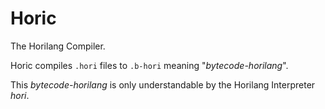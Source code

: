 # Horic
The Horilang Compiler.

Horic compiles `.hori` files to `.b-hori` meaning "_bytecode-horilang_".

This _bytecode-horilang_ is only understandable by the Horilang Interpreter _hori_. 